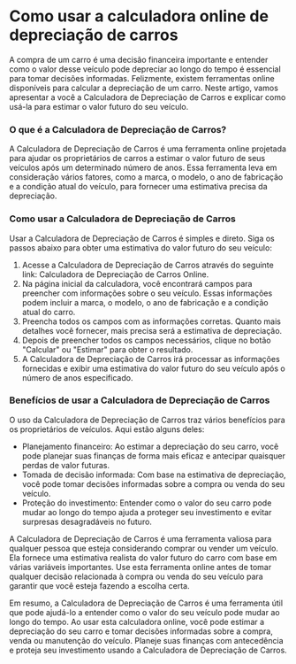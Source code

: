 Como usar a calculadora online de depreciação de carros
=======================================================

A compra de um carro é uma decisão financeira importante e entender como o valor desse veículo pode depreciar ao longo do tempo é essencial para tomar decisões informadas. Felizmente, existem ferramentas online disponíveis para calcular a depreciação de um carro. Neste artigo, vamos apresentar a você a Calculadora de Depreciação de Carros e explicar como usá-la para estimar o valor futuro do seu veículo.

### O que é a Calculadora de Depreciação de Carros?

A Calculadora de Depreciação de Carros é uma ferramenta online projetada para ajudar os proprietários de carros a estimar o valor futuro de seus veículos após um determinado número de anos. Essa ferramenta leva em consideração vários fatores, como a marca, o modelo, o ano de fabricação e a condição atual do veículo, para fornecer uma estimativa precisa da depreciação.

### Como usar a Calculadora de Depreciação de Carros

Usar a Calculadora de Depreciação de Carros é simples e direto. Siga os passos abaixo para obter uma estimativa do valor futuro do seu veículo:

1. Acesse a Calculadora de Depreciação de Carros através do seguinte link: Calculadora de Depreciação de Carros Online.
2. Na página inicial da calculadora, você encontrará campos para preencher com informações sobre o seu veículo. Essas informações podem incluir a marca, o modelo, o ano de fabricação e a condição atual do carro.
3. Preencha todos os campos com as informações corretas. Quanto mais detalhes você fornecer, mais precisa será a estimativa de depreciação.
4. Depois de preencher todos os campos necessários, clique no botão "Calcular" ou "Estimar" para obter o resultado.
5. A Calculadora de Depreciação de Carros irá processar as informações fornecidas e exibir uma estimativa do valor futuro do seu veículo após o número de anos especificado.

### Benefícios de usar a Calculadora de Depreciação de Carros

O uso da Calculadora de Depreciação de Carros traz vários benefícios para os proprietários de veículos. Aqui estão alguns deles:

- Planejamento financeiro: Ao estimar a depreciação do seu carro, você pode planejar suas finanças de forma mais eficaz e antecipar quaisquer perdas de valor futuras.
- Tomada de decisão informada: Com base na estimativa de depreciação, você pode tomar decisões informadas sobre a compra ou venda do seu veículo.
- Proteção do investimento: Entender como o valor do seu carro pode mudar ao longo do tempo ajuda a proteger seu investimento e evitar surpresas desagradáveis ​​no futuro.

A Calculadora de Depreciação de Carros é uma ferramenta valiosa para qualquer pessoa que esteja considerando comprar ou vender um veículo. Ela fornece uma estimativa realista do valor futuro do carro com base em várias variáveis ​​importantes. Use esta ferramenta online antes de tomar qualquer decisão relacionada à compra ou venda do seu veículo para garantir que você esteja fazendo a escolha certa.

Em resumo, a Calculadora de Depreciação de Carros é uma ferramenta útil que pode ajudá-lo a entender como o valor do seu veículo pode mudar ao longo do tempo. Ao usar esta calculadora online, você pode estimar a depreciação do seu carro e tomar decisões informadas sobre a compra, venda ou manutenção do veículo. Planeje suas finanças com antecedência e proteja seu investimento usando a Calculadora de Depreciação de Carros.